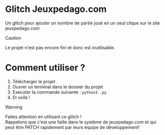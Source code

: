 # Glitch Jeuxpedago.com
Un glitch pour ajouter un nombre de partie joué en un seul clique sur le site jeuxpedago.com
> [!CAUTION]
> Le projet n'est pas encore fini et donc est inutilisable.
# Comment utiliser ?
1. Télécharger le projet
2. Ouvrer un terminal dans le dossier du projet
3. Executer la commande suivante :
`python3 .py`
4. Et voilà !
> [!WARNING]
> Faites attention en utilisant ce glitch ! <br>
> Rappelons que c'est une faille dans le système de jeuxpedago.com et qui peut être PATCH rapidement par leurs équipe de développement!
